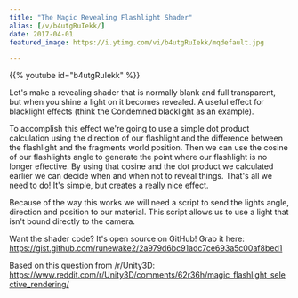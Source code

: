 ```yaml
---
title: "The Magic Revealing Flashlight Shader"
alias: [/v/b4utgRuIekk/]
date: 2017-04-01
featured_image: https://i.ytimg.com/vi/b4utgRuIekk/mqdefault.jpg

---
```


{{% youtube id="b4utgRuIekk" %}}

Let's make a revealing shader that is normally blank and full transparent, but when you shine a light on it becomes revealed. A useful effect for blacklight effects (think the Condemned blacklight as an example).

To accomplish this effect we're going to use a simple dot product calculation using the direction of our flashlight and the difference between the flashlight and the fragments world position. Then we can use the cosine of our flashlights angle to generate the point where our flashlight is no longer effective. By using that cosine and the dot product we calculated earlier we can decide when and when not to reveal things. That's all we need to do! It's simple, but creates a really nice effect.

Because of the way this works we will need a script to send the lights angle, direction and position to our material. This script allows us to use a light that isn't bound directly to the camera.

Want the shader code? It's open source on GitHub! Grab it here: https://gist.github.com/runewake2/2a979d6bc91adc7ce693a5c00af8bed1

Based on this question from /r/Unity3D: https://www.reddit.com/r/Unity3D/comments/62r36h/magic_flashlight_selective_rendering/